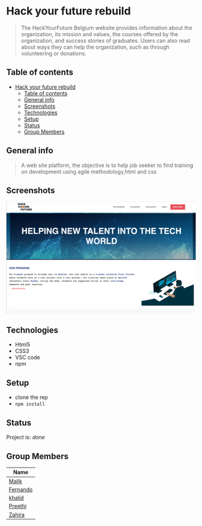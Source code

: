 # Hack your future rebuild

> The HackYourFuture Belgium website provides information about the
> organization, its mission and values, the courses offered by the organization,
> and success stories of graduates. Users can also read about ways they can help
> the organization, such as through volunteering or donations.

## Table of contents

- [Hack your future rebuild](#hack-your-future-rebuild)
  - [Table of contents](#table-of-contents)
  - [General info](#general-info)
  - [Screenshots](#screenshots)
  - [Technologies](#technologies)
  - [Setup](#setup)
  - [Status](#status)
  - [Group Members](#group-members)

## General info

> A web site platform, the objective is to help job seeker to find training on
> development using agile methodology,html and css

## Screenshots

![Example screenshot](./public/image/WEB-site.png)

## Technologies

- Html5
- CSS3
- VSC code
- npm

## Setup

- clone the rep
- `npm install`

## Status

Project is: _done_

## Group Members

| Name                                            |
| ----------------------------------------------- |
| [Malik](https://github.com/Abdul-MalikSardalov) |
| [Fernando](https://github.com/FernandoYsita)    |
| [khalid](https://github.com/karol10cano)        |
| [Preethi](https://github.com/khalidkhan1212)    |
| [Zahira](https://github.com/ZahiraBella)        |
